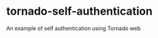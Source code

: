 tornado-self-authentication
===========================

An example of self authentication using Tornado web
